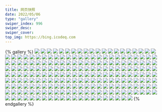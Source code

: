 ```yaml
---
title: 网页快照
date: 2022/05/06 
type: "gallery" 
swiper_index: 996
swiper_desc: 
swiper_cover: 
top_img: https://bing.icodeq.com 
---
```


{% gallery %}
![](https://alist.learnonly.xyz/d/!网页快照/one.pighog.repl.co/2022-07-06_07-01-20.png)
![](https://alist.learnonly.xyz/d/!网页快照/one.pighog.repl.co/2022-07-05_06-58-15.png)
![](https://alist.learnonly.xyz/d/!网页快照/one.pighog.repl.co/2022-07-06_09-56-31.png)
![](https://alist.learnonly.xyz/d/!网页快照/one.pighog.repl.co/2022-07-04_09-56-32.png)
![](https://alist.learnonly.xyz/d/!网页快照/one.pighog.repl.co/2022-07-06_13-34-42.png)
![](https://alist.learnonly.xyz/d/!网页快照/one.pighog.repl.co/2022-07-04_18-58-25.png)
![](https://alist.learnonly.xyz/d/!网页快照/one.pighog.repl.co/2022-07-06_21-57-03.png)
![](https://alist.learnonly.xyz/d/!网页快照/one.pighog.repl.co/2022-07-05_15-57-06.png)
![](https://alist.learnonly.xyz/d/!网页快照/one.pighog.repl.co/2022-07-04_04-36-22.png)
![](https://alist.learnonly.xyz/d/!网页快照/one.pighog.repl.co/2022-07-04_07-01-03.png)
![](https://alist.learnonly.xyz/d/!网页快照/one.pighog.repl.co/2022-07-06_19-08-33.png)
![](https://alist.learnonly.xyz/d/!网页快照/one.pighog.repl.co/2022-07-06_15-58-03.png)
![](https://alist.learnonly.xyz/d/!网页快照/one.pighog.repl.co/2022-07-05_18-57-52.png)
![](https://alist.learnonly.xyz/d/!网页快照/one.pighog.repl.co/2022-07-05_13-34-06.png)
![](https://alist.learnonly.xyz/d/!网页快照/one.pighog.repl.co/2022-07-04_21-57-03.png)
![](https://alist.learnonly.xyz/d/!网页快照/one.pighog.repl.co/2022-07-05_09-56-33.png)
![](https://alist.learnonly.xyz/d/!网页快照/one.pighog.repl.co/2022-07-04_15-56-32.png)
![](https://alist.learnonly.xyz/d/!网页快照/one.pighog.repl.co/2022-07-04_13-31-02.png)
![](https://alist.learnonly.xyz/d/!网页快照/one.pighog.repl.co/2022-07-05_21-56-36.png)
![](https://alist.learnonly.xyz/d/!网页快照/one.pighog.repl.co/2022-07-05_04-25-20.png)
![](https://alist.learnonly.xyz/d/!网页快照/one.pighog.repl.co/2022-07-05_03-05-21.png)
![](https://alist.learnonly.xyz/d/!网页快照/one.pighog.repl.co/2022-07-06_04-37-29.png)
![](https://alist.learnonly.xyz/d/!网页快照/one.pighog.repl.co/2022-07-04_03-07-22.png)
![](https://alist.learnonly.xyz/d/!网页快照/one.pighog.repl.co/2022-07-06_03-11-40.png)
![](https://alist.learnonly.xyz/d/!网页快照/vercel.pighog.repl.co/2022-07-04_09-56-39.png)
![](https://alist.learnonly.xyz/d/!网页快照/vercel.pighog.repl.co/2022-07-05_21-56-43.png)
![](https://alist.learnonly.xyz/d/!网页快照/vercel.pighog.repl.co/2022-07-06_07-01-27.png)
![](https://alist.learnonly.xyz/d/!网页快照/vercel.pighog.repl.co/2022-07-05_03-05-28.png)
![](https://alist.learnonly.xyz/d/!网页快照/vercel.pighog.repl.co/2022-07-04_13-31-09.png)
![](https://alist.learnonly.xyz/d/!网页快照/vercel.pighog.repl.co/2022-07-04_21-57-10.png)
![](https://alist.learnonly.xyz/d/!网页快照/vercel.pighog.repl.co/2022-07-05_04-25-27.png)
![](https://alist.learnonly.xyz/d/!网页快照/vercel.pighog.repl.co/2022-07-05_06-58-22.png)
![](https://alist.learnonly.xyz/d/!网页快照/vercel.pighog.repl.co/2022-07-04_03-07-30.png)
![](https://alist.learnonly.xyz/d/!网页快照/vercel.pighog.repl.co/2022-07-04_18-58-32.png)
![](https://alist.learnonly.xyz/d/!网页快照/vercel.pighog.repl.co/2022-07-06_04-37-36.png)
![](https://alist.learnonly.xyz/d/!网页快照/vercel.pighog.repl.co/2022-07-04_04-36-29.png)
![](https://alist.learnonly.xyz/d/!网页快照/vercel.pighog.repl.co/2022-07-06_13-34-49.png)
![](https://alist.learnonly.xyz/d/!网页快照/vercel.pighog.repl.co/2022-07-06_09-56-39.png)
![](https://alist.learnonly.xyz/d/!网页快照/vercel.pighog.repl.co/2022-07-04_07-01-10.png)
![](https://alist.learnonly.xyz/d/!网页快照/vercel.pighog.repl.co/2022-07-05_13-34-13.png)
![](https://alist.learnonly.xyz/d/!网页快照/vercel.pighog.repl.co/2022-07-05_09-56-40.png)
![](https://alist.learnonly.xyz/d/!网页快照/vercel.pighog.repl.co/2022-07-06_15-58-10.png)
![](https://alist.learnonly.xyz/d/!网页快照/vercel.pighog.repl.co/2022-07-06_03-11-46.png)
![](https://alist.learnonly.xyz/d/!网页快照/vercel.pighog.repl.co/2022-07-05_18-57-59.png)
![](https://alist.learnonly.xyz/d/!网页快照/vercel.pighog.repl.co/2022-07-05_15-57-14.png)
![](https://alist.learnonly.xyz/d/!网页快照/vercel.pighog.repl.co/2022-07-06_19-08-39.png)
![](https://alist.learnonly.xyz/d/!网页快照/vercel.pighog.repl.co/2022-07-06_21-57-10.png)
![](https://alist.learnonly.xyz/d/!网页快照/vercel.pighog.repl.co/2022-07-04_15-56-39.png)
![](https://alist.learnonly.xyz/d/!网页快照/pighog.vercel.app/2022-07-05_18-57-34.png)
![](https://alist.learnonly.xyz/d/!网页快照/pighog.vercel.app/2022-07-06_21-56-42.png)
![](https://alist.learnonly.xyz/d/!网页快照/pighog.vercel.app/2022-07-04_03-07-02.png)
![](https://alist.learnonly.xyz/d/!网页快照/pighog.vercel.app/2022-07-06_19-08-15.png)
![](https://alist.learnonly.xyz/d/!网页快照/pighog.vercel.app/2022-07-04_18-58-07.png)
![](https://alist.learnonly.xyz/d/!网页快照/pighog.vercel.app/2022-07-05_13-32-49.png)
![](https://alist.learnonly.xyz/d/!网页快照/pighog.vercel.app/2022-07-06_04-37-10.png)
![](https://alist.learnonly.xyz/d/!网页快照/pighog.vercel.app/2022-07-05_03-05-02.png)
![](https://alist.learnonly.xyz/d/!网页快照/pighog.vercel.app/2022-07-06_13-34-16.png)
![](https://alist.learnonly.xyz/d/!网页快照/pighog.vercel.app/2022-07-05_09-56-15.png)
![](https://alist.learnonly.xyz/d/!网页快照/pighog.vercel.app/2022-07-04_15-56-12.png)
![](https://alist.learnonly.xyz/d/!网页快照/pighog.vercel.app/2022-07-06_09-56-09.png)
![](https://alist.learnonly.xyz/d/!网页快照/pighog.vercel.app/2022-07-05_21-56-18.png)
![](https://alist.learnonly.xyz/d/!网页快照/pighog.vercel.app/2022-07-04_07-00-41.png)
![](https://alist.learnonly.xyz/d/!网页快照/pighog.vercel.app/2022-07-05_06-57-57.png)
![](https://alist.learnonly.xyz/d/!网页快照/pighog.vercel.app/2022-07-05_15-56-48.png)
![](https://alist.learnonly.xyz/d/!网页快照/pighog.vercel.app/2022-07-05_04-25-01.png)
![](https://alist.learnonly.xyz/d/!网页快照/pighog.vercel.app/2022-07-04_21-56-44.png)
![](https://alist.learnonly.xyz/d/!网页快照/pighog.vercel.app/2022-07-04_04-36-04.png)
![](https://alist.learnonly.xyz/d/!网页快照/pighog.vercel.app/2022-07-04_13-25-46.png)
![](https://alist.learnonly.xyz/d/!网页快照/pighog.vercel.app/2022-07-06_03-11-17.png)
![](https://alist.learnonly.xyz/d/!网页快照/pighog.vercel.app/2022-07-06_15-57-45.png)
![](https://alist.learnonly.xyz/d/!网页快照/pighog.vercel.app/2022-07-04_09-56-13.png)
![](https://alist.learnonly.xyz/d/!网页快照/pighog.vercel.app/2022-07-06_07-00-04.png)
![](https://alist.learnonly.xyz/d/!网页快照/img.pighog.repl.co/2022-07-04_09-56-23.png)
![](https://alist.learnonly.xyz/d/!网页快照/img.pighog.repl.co/2022-07-06_15-57-54.png)
![](https://alist.learnonly.xyz/d/!网页快照/img.pighog.repl.co/2022-07-04_13-30-45.png)
![](https://alist.learnonly.xyz/d/!网页快照/img.pighog.repl.co/2022-07-06_13-34-25.png)
![](https://alist.learnonly.xyz/d/!网页快照/img.pighog.repl.co/2022-07-05_03-05-11.png)
![](https://alist.learnonly.xyz/d/!网页快照/img.pighog.repl.co/2022-07-06_09-56-18.png)
![](https://alist.learnonly.xyz/d/!网页快照/img.pighog.repl.co/2022-07-05_21-56-27.png)
![](https://alist.learnonly.xyz/d/!网页快照/img.pighog.repl.co/2022-07-06_04-37-20.png)
![](https://alist.learnonly.xyz/d/!网页快照/img.pighog.repl.co/2022-07-05_15-56-57.png)
![](https://alist.learnonly.xyz/d/!网页快照/img.pighog.repl.co/2022-07-06_07-00-13.png)
![](https://alist.learnonly.xyz/d/!网页快照/img.pighog.repl.co/2022-07-04_18-58-16.png)
![](https://alist.learnonly.xyz/d/!网页快照/img.pighog.repl.co/2022-07-04_21-56-54.png)
![](https://alist.learnonly.xyz/d/!网页快照/img.pighog.repl.co/2022-07-05_13-32-59.png)
![](https://alist.learnonly.xyz/d/!网页快照/img.pighog.repl.co/2022-07-04_04-36-14.png)
![](https://alist.learnonly.xyz/d/!网页快照/img.pighog.repl.co/2022-07-04_03-07-11.png)
![](https://alist.learnonly.xyz/d/!网页快照/img.pighog.repl.co/2022-07-05_06-58-06.png)
![](https://alist.learnonly.xyz/d/!网页快照/img.pighog.repl.co/2022-07-04_15-56-21.png)
![](https://alist.learnonly.xyz/d/!网页快照/img.pighog.repl.co/2022-07-06_21-56-51.png)
![](https://alist.learnonly.xyz/d/!网页快照/img.pighog.repl.co/2022-07-06_19-08-24.png)
![](https://alist.learnonly.xyz/d/!网页快照/img.pighog.repl.co/2022-07-06_03-11-27.png)
![](https://alist.learnonly.xyz/d/!网页快照/img.pighog.repl.co/2022-07-04_07-00-50.png)
![](https://alist.learnonly.xyz/d/!网页快照/img.pighog.repl.co/2022-07-05_04-25-10.png)
![](https://alist.learnonly.xyz/d/!网页快照/img.pighog.repl.co/2022-07-05_09-56-24.png)
![](https://alist.learnonly.xyz/d/!网页快照/img.pighog.repl.co/2022-07-05_18-57-43.png)
![](https://alist.learnonly.xyz/d/!网页快照/alist.learnonly.xyz/2022-07-04_07-00-07.png)
![](https://alist.learnonly.xyz/d/!网页快照/alist.learnonly.xyz/2022-07-06_13-31-00.png)
![](https://alist.learnonly.xyz/d/!网页快照/alist.learnonly.xyz/2022-07-04_04-35-35.png)
![](https://alist.learnonly.xyz/d/!网页快照/alist.learnonly.xyz/2022-07-06_19-07-31.png)
![](https://alist.learnonly.xyz/d/!网页快照/alist.learnonly.xyz/2022-07-05_09-55-32.png)
![](https://alist.learnonly.xyz/d/!网页快照/alist.learnonly.xyz/2022-07-06_15-57-09.png)
![](https://alist.learnonly.xyz/d/!网页快照/alist.learnonly.xyz/2022-07-05_03-04-22.png)
![](https://alist.learnonly.xyz/d/!网页快照/alist.learnonly.xyz/2022-07-05_04-24-33.png)
![](https://alist.learnonly.xyz/d/!网页快照/alist.learnonly.xyz/2022-07-04_13-25-12.png)
![](https://alist.learnonly.xyz/d/!网页快照/alist.learnonly.xyz/2022-07-04_18-56-58.png)
![](https://alist.learnonly.xyz/d/!网页快照/alist.learnonly.xyz/2022-07-04_15-55-41.png)
![](https://alist.learnonly.xyz/d/!网页快照/alist.learnonly.xyz/2022-07-06_06-59-31.png)
![](https://alist.learnonly.xyz/d/!网页快照/alist.learnonly.xyz/2022-07-05_21-55-44.png)
![](https://alist.learnonly.xyz/d/!网页快照/alist.learnonly.xyz/2022-07-04_21-55-48.png)
![](https://alist.learnonly.xyz/d/!网页快照/alist.learnonly.xyz/2022-07-04_03-06-29.png)
![](https://alist.learnonly.xyz/d/!网页快照/alist.learnonly.xyz/2022-07-05_13-31-32.png)
![](https://alist.learnonly.xyz/d/!网页快照/alist.learnonly.xyz/2022-07-06_04-36-31.png)
![](https://alist.learnonly.xyz/d/!网页快照/alist.learnonly.xyz/2022-07-06_21-55-54.png)
![](https://alist.learnonly.xyz/d/!网页快照/alist.learnonly.xyz/2022-07-04_09-55-33.png)
![](https://alist.learnonly.xyz/d/!网页快照/alist.learnonly.xyz/2022-07-05_06-57-19.png)
![](https://alist.learnonly.xyz/d/!网页快照/alist.learnonly.xyz/2022-07-06_03-10-42.png)
![](https://alist.learnonly.xyz/d/!网页快照/alist.learnonly.xyz/2022-07-05_15-56-10.png)
![](https://alist.learnonly.xyz/d/!网页快照/alist.learnonly.xyz/2022-07-05_18-56-42.png)
![](https://alist.learnonly.xyz/d/!网页快照/alist.learnonly.xyz/2022-07-06_09-55-40.png)
![](https://alist.learnonly.xyz/d/!网页快照/todo.learnonly.xyz/2022-07-04_15-56-50.png)
![](https://alist.learnonly.xyz/d/!网页快照/todo.learnonly.xyz/2022-07-05_13-34-24.png)
![](https://alist.learnonly.xyz/d/!网页快照/todo.learnonly.xyz/2022-07-06_03-12-12.png)
![](https://alist.learnonly.xyz/d/!网页快照/todo.learnonly.xyz/2022-07-05_18-58-19.png)
![](https://alist.learnonly.xyz/d/!网页快照/todo.learnonly.xyz/2022-07-05_03-05-39.png)
![](https://alist.learnonly.xyz/d/!网页快照/todo.learnonly.xyz/2022-07-05_06-59-44.png)
![](https://alist.learnonly.xyz/d/!网页快照/todo.learnonly.xyz/2022-07-06_15-58-19.png)
![](https://alist.learnonly.xyz/d/!网页快照/todo.learnonly.xyz/2022-07-04_04-36-39.png)
![](https://alist.learnonly.xyz/d/!网页快照/todo.learnonly.xyz/2022-07-05_21-57-07.png)
![](https://alist.learnonly.xyz/d/!网页快照/todo.learnonly.xyz/2022-07-05_09-56-50.png)
![](https://alist.learnonly.xyz/d/!网页快照/todo.learnonly.xyz/2022-07-06_03-12-02.png)
![](https://alist.learnonly.xyz/d/!网页快照/todo.learnonly.xyz/2022-07-05_21-56-57.png)
![](https://alist.learnonly.xyz/d/!网页快照/todo.learnonly.xyz/2022-07-06_15-58-30.png)
![](https://alist.learnonly.xyz/d/!网页快照/todo.learnonly.xyz/2022-07-06_07-01-47.png)
![](https://alist.learnonly.xyz/d/!网页快照/todo.learnonly.xyz/2022-07-06_21-57-20.png)
![](https://alist.learnonly.xyz/d/!网页快照/todo.learnonly.xyz/2022-07-05_13-34-34.png)
![](https://alist.learnonly.xyz/d/!网页快照/todo.learnonly.xyz/2022-07-06_13-34-58.png)
![](https://alist.learnonly.xyz/d/!网页快照/todo.learnonly.xyz/2022-07-05_03-05-50.png)
![](https://alist.learnonly.xyz/d/!网页快照/todo.learnonly.xyz/2022-07-04_15-57-01.png)
![](https://alist.learnonly.xyz/d/!网页快照/todo.learnonly.xyz/2022-07-06_19-09-08.png)
![](https://alist.learnonly.xyz/d/!网页快照/todo.learnonly.xyz/2022-07-05_09-57-00.png)
![](https://alist.learnonly.xyz/d/!网页快照/todo.learnonly.xyz/2022-07-06_04-38-01.png)
![](https://alist.learnonly.xyz/d/!网页快照/todo.learnonly.xyz/2022-07-04_21-57-32.png)
![](https://alist.learnonly.xyz/d/!网页快照/todo.learnonly.xyz/2022-07-04_09-56-54.png)
![](https://alist.learnonly.xyz/d/!网页快照/todo.learnonly.xyz/2022-07-05_18-58-08.png)
![](https://alist.learnonly.xyz/d/!网页快照/todo.learnonly.xyz/2022-07-05_06-59-35.png)
![](https://alist.learnonly.xyz/d/!网页快照/todo.learnonly.xyz/2022-07-04_13-31-33.png)
![](https://alist.learnonly.xyz/d/!网页快照/todo.learnonly.xyz/2022-07-04_07-01-20.png)
![](https://alist.learnonly.xyz/d/!网页快照/todo.learnonly.xyz/2022-07-06_09-56-49.png)
![](https://alist.learnonly.xyz/d/!网页快照/todo.learnonly.xyz/2022-07-05_04-25-38.png)
![](https://alist.learnonly.xyz/d/!网页快照/todo.learnonly.xyz/2022-07-06_19-08-58.png)
![](https://alist.learnonly.xyz/d/!网页快照/todo.learnonly.xyz/2022-07-04_04-36-49.png)
![](https://alist.learnonly.xyz/d/!网页快照/todo.learnonly.xyz/2022-07-06_07-01-37.png)
![](https://alist.learnonly.xyz/d/!网页快照/todo.learnonly.xyz/2022-07-06_21-57-30.png)
![](https://alist.learnonly.xyz/d/!网页快照/todo.learnonly.xyz/2022-07-04_09-57-10.png)
![](https://alist.learnonly.xyz/d/!网页快照/todo.learnonly.xyz/2022-07-05_15-57-34.png)
![](https://alist.learnonly.xyz/d/!网页快照/todo.learnonly.xyz/2022-07-05_04-25-48.png)
![](https://alist.learnonly.xyz/d/!网页快照/todo.learnonly.xyz/2022-07-06_04-37-51.png)
![](https://alist.learnonly.xyz/d/!网页快照/todo.learnonly.xyz/2022-07-04_18-58-53.png)
![](https://alist.learnonly.xyz/d/!网页快照/todo.learnonly.xyz/2022-07-04_07-01-30.png)
![](https://alist.learnonly.xyz/d/!网页快照/todo.learnonly.xyz/2022-07-04_13-31-22.png)
![](https://alist.learnonly.xyz/d/!网页快照/todo.learnonly.xyz/2022-07-04_03-07-51.png)
![](https://alist.learnonly.xyz/d/!网页快照/todo.learnonly.xyz/2022-07-04_03-07-40.png)
![](https://alist.learnonly.xyz/d/!网页快照/todo.learnonly.xyz/2022-07-05_15-57-24.png)
![](https://alist.learnonly.xyz/d/!网页快照/todo.learnonly.xyz/2022-07-04_21-57-21.png)
![](https://alist.learnonly.xyz/d/!网页快照/todo.learnonly.xyz/2022-07-06_09-56-59.png)
![](https://alist.learnonly.xyz/d/!网页快照/todo.learnonly.xyz/2022-07-04_18-58-43.png)
![](https://alist.learnonly.xyz/d/!网页快照/todo.learnonly.xyz/2022-07-06_13-35-10.png)
![](https://alist.learnonly.xyz/d/!网页快照/blog.learnonly.xyz/2022-07-06_13-34-05.png)
![](https://alist.learnonly.xyz/d/!网页快照/blog.learnonly.xyz/2022-07-06_04-37-01.png)
![](https://alist.learnonly.xyz/d/!网页快照/blog.learnonly.xyz/2022-07-04_03-06-55.png)
![](https://alist.learnonly.xyz/d/!网页快照/blog.learnonly.xyz/2022-07-06_19-08-02.png)
![](https://alist.learnonly.xyz/d/!网页快照/blog.learnonly.xyz/2022-07-04_09-55-59.png)
![](https://alist.learnonly.xyz/d/!网页快照/blog.learnonly.xyz/2022-07-04_15-56-05.png)
![](https://alist.learnonly.xyz/d/!网页快照/blog.learnonly.xyz/2022-07-06_06-59-56.png)
![](https://alist.learnonly.xyz/d/!网页快照/blog.learnonly.xyz/2022-07-04_04-35-57.png)
![](https://alist.learnonly.xyz/d/!网页快照/blog.learnonly.xyz/2022-07-06_21-56-33.png)
![](https://alist.learnonly.xyz/d/!网页快照/blog.learnonly.xyz/2022-07-05_03-04-53.png)
![](https://alist.learnonly.xyz/d/!网页快照/blog.learnonly.xyz/2022-07-06_09-56-01.png)
![](https://alist.learnonly.xyz/d/!网页快照/blog.learnonly.xyz/2022-07-04_07-00-33.png)
![](https://alist.learnonly.xyz/d/!网页快照/blog.learnonly.xyz/2022-07-05_06-57-49.png)
![](https://alist.learnonly.xyz/d/!网页快照/blog.learnonly.xyz/2022-07-04_13-25-33.png)
![](https://alist.learnonly.xyz/d/!网页快照/blog.learnonly.xyz/2022-07-06_03-11-07.png)
![](https://alist.learnonly.xyz/d/!网页快照/blog.learnonly.xyz/2022-07-05_09-56-08.png)
![](https://alist.learnonly.xyz/d/!网页快照/blog.learnonly.xyz/2022-07-05_13-32-41.png)
![](https://alist.learnonly.xyz/d/!网页快照/blog.learnonly.xyz/2022-07-05_15-56-40.png)
![](https://alist.learnonly.xyz/d/!网页快照/blog.learnonly.xyz/2022-07-05_18-57-26.png)
![](https://alist.learnonly.xyz/d/!网页快照/blog.learnonly.xyz/2022-07-05_04-24-53.png)
![](https://alist.learnonly.xyz/d/!网页快照/blog.learnonly.xyz/2022-07-04_21-56-36.png)
![](https://alist.learnonly.xyz/d/!网页快照/blog.learnonly.xyz/2022-07-06_15-57-32.png)
![](https://alist.learnonly.xyz/d/!网页快照/blog.learnonly.xyz/2022-07-04_18-58-00.png)
![](https://alist.learnonly.xyz/d/!网页快照/blog.learnonly.xyz/2022-07-05_21-56-09.png)
![](https://alist.learnonly.xyz/d/!网页快照/space.bilibili.com/2022-07-06_15-57-20.png)
![](https://alist.learnonly.xyz/d/!网页快照/space.bilibili.com/2022-07-05_03-04-40.png)
![](https://alist.learnonly.xyz/d/!网页快照/space.bilibili.com/2022-07-04_18-57-08.png)
![](https://alist.learnonly.xyz/d/!网页快照/space.bilibili.com/2022-07-04_13-25-22.png)
![](https://alist.learnonly.xyz/d/!网页快照/space.bilibili.com/2022-07-06_09-55-49.png)
![](https://alist.learnonly.xyz/d/!网页快照/space.bilibili.com/2022-07-05_21-55-54.png)
![](https://alist.learnonly.xyz/d/!网页快照/space.bilibili.com/2022-07-06_13-31-10.png)
![](https://alist.learnonly.xyz/d/!网页快照/space.bilibili.com/2022-07-04_21-55-59.png)
![](https://alist.learnonly.xyz/d/!网页快照/space.bilibili.com/2022-07-04_07-00-18.png)
![](https://alist.learnonly.xyz/d/!网页快照/space.bilibili.com/2022-07-05_18-56-51.png)
![](https://alist.learnonly.xyz/d/!网页快照/space.bilibili.com/2022-07-04_15-55-52.png)
![](https://alist.learnonly.xyz/d/!网页快照/space.bilibili.com/2022-07-06_06-59-40.png)
![](https://alist.learnonly.xyz/d/!网页快照/space.bilibili.com/2022-07-05_06-57-30.png)
![](https://alist.learnonly.xyz/d/!网页快照/space.bilibili.com/2022-07-06_03-10-53.png)
![](https://alist.learnonly.xyz/d/!网页快照/space.bilibili.com/2022-07-06_04-36-41.png)
![](https://alist.learnonly.xyz/d/!网页快照/space.bilibili.com/2022-07-06_19-07-42.png)
![](https://alist.learnonly.xyz/d/!网页快照/space.bilibili.com/2022-07-05_04-24-42.png)
![](https://alist.learnonly.xyz/d/!网页快照/space.bilibili.com/2022-07-04_03-06-40.png)
![](https://alist.learnonly.xyz/d/!网页快照/space.bilibili.com/2022-07-04_04-35-46.png)
![](https://alist.learnonly.xyz/d/!网页快照/space.bilibili.com/2022-07-05_09-55-43.png)
![](https://alist.learnonly.xyz/d/!网页快照/space.bilibili.com/2022-07-04_09-55-43.png)
![](https://alist.learnonly.xyz/d/!网页快照/space.bilibili.com/2022-07-05_15-56-20.png)
![](https://alist.learnonly.xyz/d/!网页快照/space.bilibili.com/2022-07-05_13-31-42.png)
![](https://alist.learnonly.xyz/d/!网页快照/space.bilibili.com/2022-07-06_21-56-05.png)
{% endgallery %}
